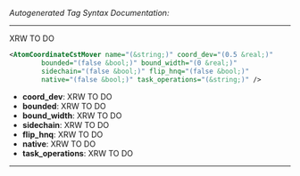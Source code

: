 _Autogenerated Tag Syntax Documentation:_

---
XRW TO DO

```xml
<AtomCoordinateCstMover name="(&string;)" coord_dev="(0.5 &real;)"
        bounded="(false &bool;)" bound_width="(0 &real;)"
        sidechain="(false &bool;)" flip_hnq="(false &bool;)"
        native="(false &bool;)" task_operations="(&string;)" />
```

-   **coord_dev**: XRW TO DO
-   **bounded**: XRW TO DO
-   **bound_width**: XRW TO DO
-   **sidechain**: XRW TO DO
-   **flip_hnq**: XRW TO DO
-   **native**: XRW TO DO
-   **task_operations**: XRW TO DO

---
